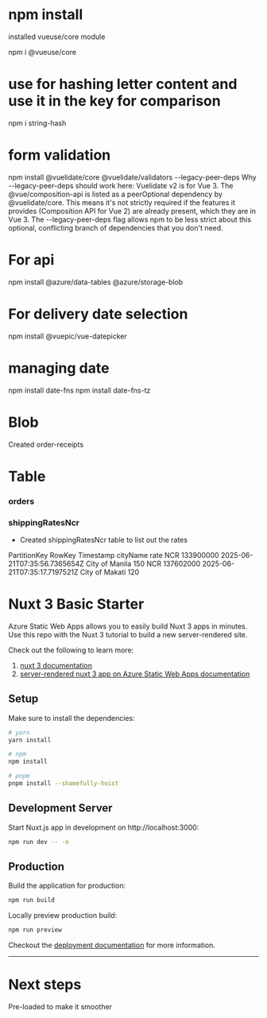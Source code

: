 # npm install
installed vueuse/core module

npm i @vueuse/core

# use for hashing letter content and use it in the key for comparison
npm i string-hash

# form validation
npm install @vuelidate/core @vuelidate/validators --legacy-peer-deps
Why --legacy-peer-deps should work here:
Vuelidate v2 is for Vue 3. The @vue/composition-api is listed as a peerOptional dependency by @vuelidate/core. This means it's not strictly required if the features it provides (Composition API for Vue 2) are already present, which they are in Vue 3. The --legacy-peer-deps flag allows npm to be less strict about this optional, conflicting branch of dependencies that you don't need.


# For api
npm install @azure/data-tables @azure/storage-blob

# For delivery date selection
npm install @vuepic/vue-datepicker

# managing date
npm install date-fns
npm install date-fns-tz

# Blob
Created order-receipts

# Table
### orders

### shippingRatesNcr
- Created shippingRatesNcr table to list out the rates

PartitionKey	RowKey	Timestamp	cityName	rate
NCR	133900000	2025-06-21T07:35:56.7365654Z	City of Manila	150
NCR	137602000	2025-06-21T07:35:17.7197521Z	City of Makati	120

# Nuxt 3 Basic Starter
Azure Static Web Apps allows you to easily build Nuxt 3 apps in minutes. Use this repo with the Nuxt 3 tutorial to build a new server-rendered site.

Check out the following to learn more:
1. [nuxt 3 documentation](https://v3.nuxtjs.org)
2. [server-rendered nuxt 3 app on Azure Static Web Apps documentation](https://learn.microsoft.com/en-us/azure/static-web-apps/deploy-nuxtjs)

## Setup

Make sure to install the dependencies:

```bash
# yarn
yarn install

# npm
npm install

# pnpm
pnpm install --shamefully-hoist
```

## Development Server

Start Nuxt.js app in development on http://localhost:3000: 

```bash
npm run dev -- -o 
```

## Production

Build the application for production:

```bash
npm run build
```

Locally preview production build:

```bash
npm run preview
```

Checkout the [deployment documentation](https://nuxt.com/docs/getting-started/deployment#deployment) for more information.


---

# Next steps
Pre-loaded to make it smoother